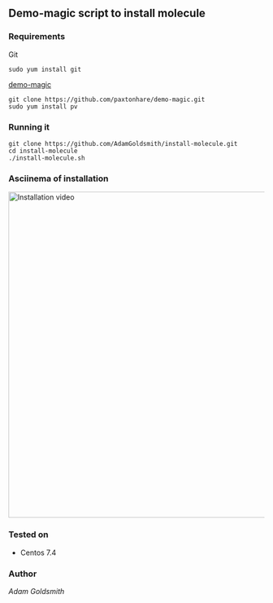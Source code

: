## Demo-magic script to install molecule

### Requirements

Git

`sudo yum install git`

[demo-magic](https://github.com/paxtonhare/demo-magic.git)

```
git clone https://github.com/paxtonhare/demo-magic.git
sudo yum install pv
```

### Running it

```
git clone https://github.com/AdamGoldsmith/install-molecule.git
cd install-molecule
./install-molecule.sh
```

### Asciinema of installation

<a href="https://asciinema.org/a/MQFL7KcAPEOHa1POpGtGclUot?autoplay=1" target="_blank"><img src="https://asciinema.org/a/MQFL7KcAPEOHa1POpGtGclUot.png" title="Installation video" alt="Installation video" width="640" /></a>

### Tested on

* Centos 7.4

### Author

*Adam Goldsmith*

